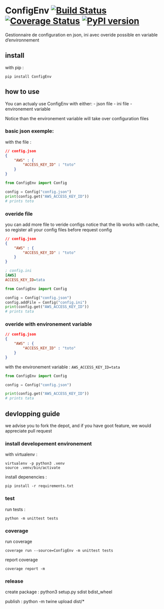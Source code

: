 # ConfigEnv [![Build Status](https://travis-ci.org/Nydareld/ConfigEnv.svg?branch=master)](https://travis-ci.org/Nydareld/ConfigEnv) [![Coverage Status](https://coveralls.io/repos/github/Nydareld/ConfigEnv/badge.svg)](https://coveralls.io/github/Nydareld/ConfigEnv) [![PyPI version](https://badge.fury.io/py/ConfigEnv.svg)](https://badge.fury.io/py/ConfigEnv)

Gestionnaire de configuration en json, ini avec overide possible en variable d’environnement

## install

with pip :

    pip install ConfigEnv

## how to use

You can actualy use ConfigEnv with either:
    - json file
    - ini file
    - environement variable

Notice than the environement variable will take over configuration files


### basic json exemple:
with the file :

```json
// config.json
{
    "AWS" : {
        "ACCESS_KEY_ID" : "toto"
    }
}
```

```python
from ConfigEnv import Config

config = Config("config.json")
print(config.get("AWS_ACCESS_KEY_ID"))
# prints toto
```

### overide file
you can add more file to veride configs
notice that the lib works with cache, so register all your config files before request config

```json
// config.json
{
    "AWS" : {
        "ACCESS_KEY_ID" : "toto"
    }
}
```

```ini
; config.ini
[AWS]
ACCESS_KEY_ID=tata
```

```python
from ConfigEnv import Config

config = Config("config.json")
config.addFile = Config("config.ini")
print(config.get("AWS_ACCESS_KEY_ID"))
# prints tata
```

### overide with environement variable

```json
// config.json
{
    "AWS" : {
        "ACCESS_KEY_ID" : "toto"
    }
}
```
with the environement variable : `AWS_ACCESS_KEY_ID=tata`
```python
from ConfigEnv import Config

config = Config("config.json")

print(config.get("AWS_ACCESS_KEY_ID"))
# prints tata
```

## devlopping guide

we advise you to fork the depot, and if you have goot feature, we would appreciate pull request

### install developement environement

with virtualenv :

    virtualenv -p python3 .venv
    source .venv/bin/activate

install depenencies :

    pip install -r requirements.txt

### test

run tests :

    python -m unittest tests

### coverage

run coverage

    coverage run --source=ConfigEnv -m unittest tests

report coverage

    coverage report -m

### release

create package :
    python3 setup.py sdist bdist_wheel

publish :
    python -m twine upload dist/*
